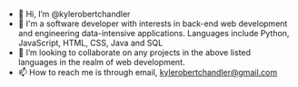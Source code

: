 - 👋 Hi, I’m @kylerobertchandler
- 👀 I'm a software developer with interests in back-end web development and engineering data-intensive applications. Languages include Python, JavaScript, HTML, CSS, Java and SQL
- 💞️ I’m looking to collaborate on any projects in the above listed languages in the realm of web development.
- 📫 How to reach me is through email, kylerobertchandler@gmail.com
